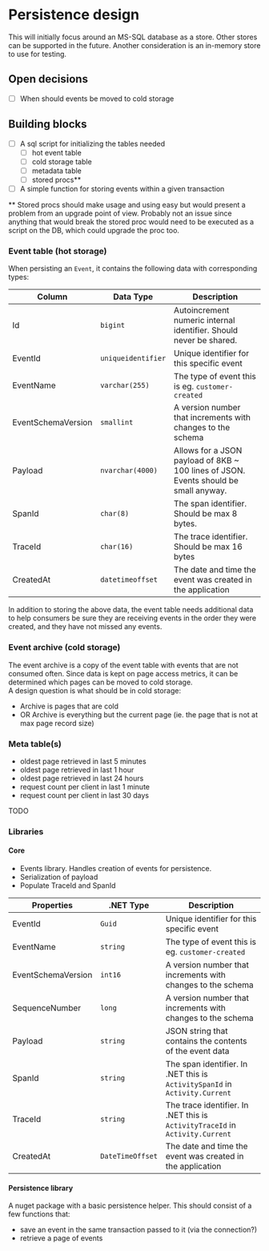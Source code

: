 # Persistence design

This will initially focus around an MS-SQL database as a store. Other stores can be supported in the future. Another consideration is an in-memory store to use for testing.

## Open decisions

- [ ] When should events be moved to cold storage

## Building blocks

- [ ] A sql script for initializing the tables needed
  - [ ] hot event table
  - [ ] cold storage table
  - [ ] metadata table
  - [ ] stored procs**
- [ ] A simple function for storing events within a given transaction

** Stored procs should make usage and using easy but would present a problem from an upgrade point of view. Probably not an issue since anything that would break the stored proc would need to be executed as a script on the DB, which could upgrade the proc too.

### Event table (hot storage)

When persisting an `Event`, it contains the following data with corresponding types:

| Column             | Data Type          | Description                                                                          |
|--------------------|--------------------|--------------------------------------------------------------------------------------|
| Id                 | `bigint`           | Autoincrement numeric internal identifier. Should never be shared.                   |
| EventId            | `uniqueidentifier` | Unique identifier for this specific event                                            |
| EventName          | `varchar(255)`     | The type of event this is eg. `customer-created`                                     |
| EventSchemaVersion | `smallint`         | A version number that increments with changes to the schema                          |
| Payload            | `nvarchar(4000)`   | Allows for a JSON payload of 8KB ~ 100 lines of JSON. Events should be small anyway. |
| SpanId             | `char(8)`          | The span identifier. Should be max 8 bytes.                                          |
| TraceId            | `char(16)`         | The trace identifier. Should be max 16 bytes                                         |
| CreatedAt          | `datetimeoffset`   | The date and time the event was created in the application                           |

In addition to storing the above data, the event table needs additional data to help consumers be sure they are receiving events in the order they were created, and they have not missed any events.

### Event archive (cold storage)

The event archive is a copy of the event table with events that are not consumed often. Since data is kept on page access metrics, it can be determined which pages can be moved to cold storage.  
A design question is what should be in cold storage:

- Archive is pages that are cold
- OR Archive is everything but the current page (ie. the page that is not at max page record size)

### Meta table(s)

- oldest page retrieved in last 5 minutes
- oldest page retrieved in last 1 hour
- oldest page retrieved in last 24 hours
- request count per client in last 1 minute
- request count per client in last 30 days

TODO

### Libraries

#### Core

- Events library. Handles creation of events for persistence.
- Serialization of payload
- Populate TraceId and SpanId

| Properties         | .NET Type        | Description                                                                   |
|--------------------|------------------|-------------------------------------------------------------------------------|
| EventId            | `Guid`           | Unique identifier for this specific event                                     |
| EventName          | `string`         | The type of event this is eg. `customer-created`                              |
| EventSchemaVersion | `int16`          | A version number that increments with changes to the schema                   |
| SequenceNumber     | `long`           | A version number that increments with changes to the schema                   |
| Payload            | `string`         | JSON string that contains the contents of the event data                      |
| SpanId             | `string`         | The span identifier. In .NET this is `ActivitySpanId` in `Activity.Current`   |
| TraceId            | `string`         | The trace identifier. In .NET this is `ActivityTraceId` in `Activity.Current` |
| CreatedAt          | `DateTimeOffset` | The date and time the event was created in the application                    |

#### Persistence library

A nuget package with a basic persistence helper. This should consist of a few functions that:

- save an event in the same transaction passed to it (via the connection?)
- retrieve a page of events
